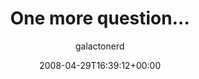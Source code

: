 ---
title: 'One more question...'
posts: 3
hash: 'ioGPSQvS'
author: 'galactonerd'
date: 2008-04-29T16:39:12+00:00
sources:
  - https://tokipona.yahoogroups.narkive.com/ioGPSQvS
---